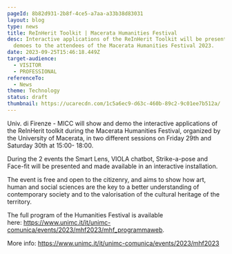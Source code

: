 ```yaml
---
pageId: 8b82d931-2b8f-4ce5-a7aa-a33b38d83031
layout: blog
type: news
title: ReInHerit Toolkit | Macerata Humanities Festival
desc: Interactive applications of the ReInHerit Toolkit will be presented and
  demoes to the attendees of the Macerata Humanities Festival 2023.
date: 2023-09-25T15:46:18.449Z
target-audience:
  - VISITOR
  - PROFESSIONAL
referenceTo:
  - News
theme: Technology
status: draft
thumbnail: https://ucarecdn.com/1c5a6ec9-d63c-460b-89c2-9c01ee7b512a/
---
```

Univ. di Firenze - MICC will show and demo the interactive applications of the ReInHerit toolkit during the Macerata Humanities Festival, organized by the University of Macerata, in two different sessions on Friday 29th and Saturday 30th at 15:00- 18:00.

During the 2 events the Smart Lens, VIOLA chatbot, Strike-a-pose and Face-fit will be presented and made available in an interactive installation. 

The event is free and open to the citizenry, and aims to show how art, human and social sciences are the key to a better understanding of contemporary society and to the valorisation of the cultural heritage of the territory.

The full program of the Humanities Festival is available here: <https://www.unimc.it/it/unimc-comunica/events/2023/mhf2023/mhf_programmaweb>. 

More info: <https://www.unimc.it/it/unimc-comunica/events/2023/mhf2023>